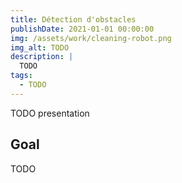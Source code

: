 ```yaml
---
title: Détection d'obstacles
publishDate: 2021-01-01 00:00:00
img: /assets/work/cleaning-robot.png
img_alt: TODO
description: |
  TODO
tags:
  - TODO
---
```


TODO presentation


## Goal

TODO
